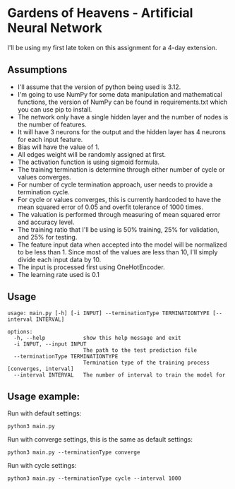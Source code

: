 # Gardens of Heavens - Artificial Neural Network

I'll be using my first late token on this assignment for a 4-day extension.

## Assumptions

- I'll assume that the version of python being used is 3.12.
- I'm going to use NumPy for some data manipulation and mathematical functions, the version of NumPy can be found in requirements.txt which you can use pip to install.
- The network only have a single hidden layer and the number of nodes is the number of features.
- It will have 3 neurons for the output and the hidden layer has 4 neurons for each input feature.
- Bias will have the value of 1.
- All edges weight will be randomly assigned at first.
- The activation function is using sigmoid formula.
- The training termination is determine through either number of cycle or values converges.
- For number of cycle termination approach, user needs to provide a termination cycle.
- For cycle or values converges, this is currently hardcoded to have the mean squared error of 0.05 and overfit tolerance of 1000 times.
- The valuation is performed through measuring of mean squared error and accuracy level.
- The training ratio that I'll be using is 50% training, 25% for validation, and 25% for testing.
- The feature input data when accepted into the model will be normalized to be less than 1. Since most of the values are less than 10, I'll simply divide each input data by 10.
- The input is processed first using OneHotEncoder.
- The learning rate used is 0.1

## Usage

```
usage: main.py [-h] [-i INPUT] --terminationType TERMINATIONTYPE [--interval INTERVAL]

options:
  -h, --help            show this help message and exit
  -i INPUT, --input INPUT
                        The path to the test prediction file
  --terminationType TERMINATIONTYPE
                        Termination type of the training process [converges, interval]
  --interval INTERVAL   The number of interval to train the model for
```

## Usage example:
Run with default settings:
```
python3 main.py
```

Run with converge settings, this is the same as default settings:
```
python3 main.py --terminationType converge
```

Run with cycle settings:
```
python3 main.py --terminationType cycle --interval 1000
```
